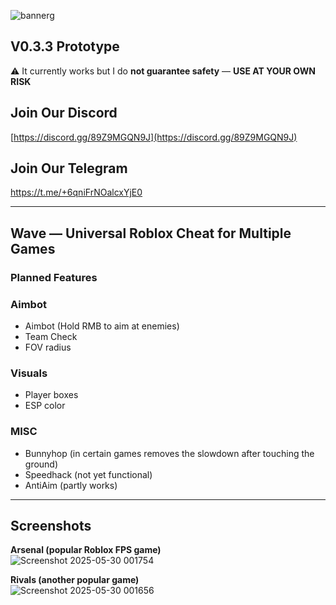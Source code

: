 ![bannerg](https://github.com/user-attachments/assets/a3f51eec-5ca9-40aa-bd53-2ec325da1b87)
## V0.3.3 Prototype  
⚠️ It currently works but I do **not guarantee safety** — **USE AT YOUR OWN RISK**

## Join Our Discord  
[https://discord.gg/89Z9MGQN9J](https://discord.gg/89Z9MGQN9J)

## Join Our Telegram

https://t.me/+6qniFrNOalcxYjE0

---

## Wave — Universal Roblox Cheat for Multiple Games

### Planned Features

### Aimbot
- Aimbot (Hold RMB to aim at enemies)
- Team Check
- FOV radius

### Visuals
- Player boxes
- ESP color

### MISC
- Bunnyhop (in certain games removes the slowdown after touching the ground)
- Speedhack (not yet functional)
- AntiAim (partly works)

---

## Screenshots

**Arsenal (popular Roblox FPS game)**  
![Screenshot 2025-05-30 001754](https://github.com/user-attachments/assets/c2625e9b-49a6-44d1-87d2-c336be95cfdf)

**Rivals (another popular game)**  
![Screenshot 2025-05-30 001656](https://github.com/user-attachments/assets/88ff3754-0ebc-4e03-90b7-ed71c1b11cfc)

